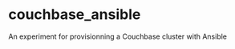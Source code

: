 couchbase_ansible
=================

An experiment for provisionning a Couchbase cluster with Ansible

